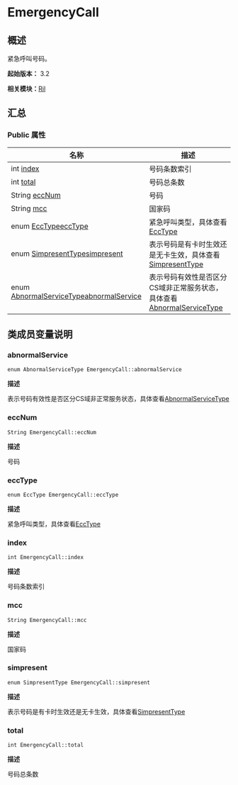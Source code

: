 # EmergencyCall


## 概述

紧急呼叫号码。

**起始版本：** 3.2

**相关模块：**[Ril](_ril_v10.md)


## 汇总


### Public 属性

| 名称 | 描述 | 
| -------- | -------- |
| int [index](#index) | 号码条数索引 | 
| int [total](#total) | 号码总条数 | 
| String [eccNum](#eccnum) | 号码 | 
| String [mcc](#mcc) | 国家码 | 
| enum [EccType](_ril_v10.md#ecctype)[eccType](#ecctype) | 紧急呼叫类型，具体查看[EccType](_ril_v10.md#ecctype) | 
| enum [SimpresentType](_ril_v10.md#simpresenttype)[simpresent](#simpresent) | 表示号码是有卡时生效还是无卡生效，具体查看[SimpresentType](_ril_v10.md#simpresenttype) | 
| enum [AbnormalServiceType](_ril_v10.md#abnormalservicetype)[abnormalService](#abnormalservice) | 表示号码有效性是否区分CS域非正常服务状态，具体查看[AbnormalServiceType](_ril_v10.md#abnormalservicetype) | 


## 类成员变量说明


### abnormalService

```
enum AbnormalServiceType EmergencyCall::abnormalService
```

**描述**


表示号码有效性是否区分CS域非正常服务状态，具体查看[AbnormalServiceType](_ril_v10.md#abnormalservicetype)


### eccNum

```
String EmergencyCall::eccNum
```

**描述**


号码


### eccType

```
enum EccType EmergencyCall::eccType
```

**描述**


紧急呼叫类型，具体查看[EccType](_ril_v10.md#ecctype)


### index

```
int EmergencyCall::index
```

**描述**


号码条数索引


### mcc

```
String EmergencyCall::mcc
```

**描述**


国家码


### simpresent

```
enum SimpresentType EmergencyCall::simpresent
```

**描述**


表示号码是有卡时生效还是无卡生效，具体查看[SimpresentType](_ril_v10.md#simpresenttype)


### total

```
int EmergencyCall::total
```

**描述**


号码总条数
